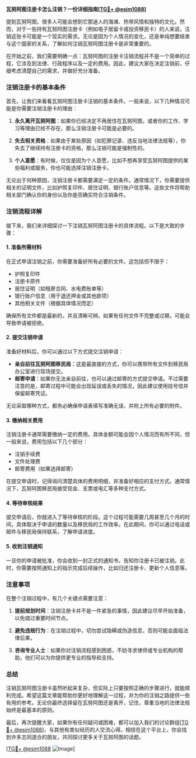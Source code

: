 **瓦努阿图注册卡怎么注销？一份详细指南[[TG💪+ @esim1088](https://t.me/s/esim1088)]**

提到瓦努阿图，很多人可能会想到它那迷人的海滩、热带风情和独特的文化。然而，对于一些持有瓦努阿图注册卡（例如电子居留卡或投资移民卡）的人来说，注销这张卡可能是一个现实的需求。无论是因为个人情况的变化，还是单纯想要结束与这个国家的关系，了解如何注销瓦努阿图注册卡是非常重要的。

在开始之前，我们需要明确一点：瓦努阿图的注册卡注销流程并不是一个简单的过程，它涉及到法律、行政程序以及一定的费用。因此，建议大家在决定注销前，仔细考虑清楚自己的需求，并做好充分准备。

### 注销注册卡的基本条件

首先，让我们来看看瓦努阿图注册卡注销的基本条件。一般来说，以下几种情况可能是你需要注销注册卡的理由：

1. **永久离开瓦努阿图**：如果你已经决定不再居住在瓦努阿图，或者你的工作、学习等理由已经不存在，那么注销注册卡可能是必要的。
   
2. **失去相关资格**：如果由于某些原因（如犯罪记录、违反当地法律法规等），你失去了继续持有注册卡的资格，那么注销可能是强制性的。

3. **个人意愿**：有时候，仅仅是因为个人意愿，比如不想再享受瓦努阿图提供的某些福利或服务，你也可能选择注销注册卡。

无论出于何种原因，注销注册卡都需要满足一定的条件。通常情况下，你需要提供相关的证明文件，比如护照复印件、居住证明、银行账户信息等。这些文件将帮助相关部门确认你的身份以及你是否确实符合注销条件。

### 注销流程详解

接下来，我们来详细探讨一下注销瓦努阿图注册卡的具体流程。以下是大致的步骤：

#### 1. 准备所需材料

在正式申请注销之前，你需要准备好所有必要的文件。这包括但不限于：
- 护照复印件
- 注册卡原件
- 居住证明（如租房合同、水电费账单等）
- 银行账户信息（用于退还押金或其他款项）
- 其他相关文件（根据具体情况而定）

确保所有文件都是最新的，并且清晰可辨。如果有任何文件不完整或过期，可能会导致申请被拒绝。

#### 2. 提交注销申请

准备好材料后，你可以通过以下方式提交注销申请：
- **亲自前往瓦努阿图移民局**：这是最直接的方式，你可以携带所有文件到移民局办公室进行现场提交。
- **邮寄申请**：如果你无法亲自前往，也可以通过邮寄的方式提交申请。不过需要注意的是，邮寄过程中可能会出现延误或丢失的情况，因此建议使用挂号信并保留邮寄凭证。

无论采取哪种方式，都务必确保申请表填写准确无误，并附上所有必要的附件。

#### 3. 缴纳相关费用

注销注册卡通常需要缴纳一定的费用。具体金额可能会因个人情况而有所不同，但一般来说，费用包括以下几个部分：
- 注销手续费
- 文件处理费
- 邮寄费用（如果选择邮寄）

在提交申请时，记得询问清楚具体的费用明细，并准备好相应的支付方式。通常情况下，瓦努阿图移民局接受现金、支票或电汇等多种支付方式。

#### 4. 等待审核结果

提交申请后，你就进入了等待审核的阶段。这个过程可能需要几周甚至几个月的时间，具体取决于申请的数量以及移民局的工作效率。在此期间，你可以通过电话或邮件与移民局保持联系，了解申请进度。

#### 5. 收到注销通知

一旦你的申请被批准，你会收到一封正式的通知书，告知你注册卡已被注销。此时，你需要按照通知上的指示完成后续操作，比如归还注册卡、更新个人信息等。

### 注意事项

在整个注销过程中，有几个关键点需要注意：

1. **提前规划时间**：注销注册卡并不是一件紧急的事情，因此建议尽早开始准备，以免错过重要时间节点。

2. **避免违规行为**：在注销过程中，切勿尝试隐瞒或伪造信息，否则可能会面临法律后果。

3. **咨询专业人士**：如果你对注销流程感到困惑，不妨寻求律师或专业机构的帮助，他们可以为你提供更专业的指导和支持。

### 总结

注销瓦努阿图注册卡虽然听起来复杂，但实际上只要按照正确的步骤进行，就能顺利完成。希望这篇文章能帮助你更好地理解这一过程，并为你的注销之路提供一些有用的参考。无论你最终选择留在瓦努阿图还是离开，记住，尊重当地的法律法规始终是最基本的原则。

最后，再次提醒大家，如果你有任何疑问或困难，都可以加入我们的讨论群组[[TG💪+ @esim1088](https://t.me/s/esim1088)]，与其他有类似经历的人交流心得。相信在这个平台上，你会找到许多志同道合的朋友，共同探讨更多关于瓦努阿图的话题。

[[TG💪+ @esim1088](https://t.me/s/esim1088) ![Image](https://i.postimg.cc/4NQfJmqS/Snipaste-2025-05-13-00-14-12.png)]